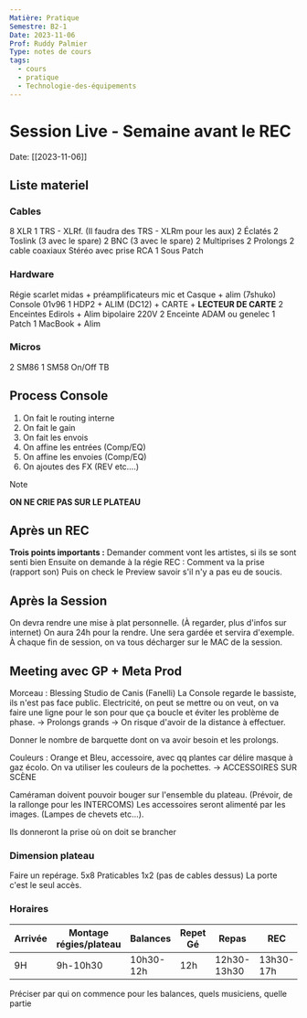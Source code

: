 ```yaml
---
Matière: Pratique
Semestre: B2-1
Date: 2023-11-06
Prof: Ruddy Palmier
Type: notes de cours
tags:
  - cours
  - pratique
  - Technologie-des-équipements
---
```

# Session Live - Semaine avant le REC
Date: [[2023-11-06]] 
## Liste materiel
### Cables
8 XLR
1 TRS - XLRf. (Il faudra des TRS - XLRm pour les aux)
2 Éclatés 
2 Toslink (3 avec le spare)
2 BNC (3 avec le spare)
2 Multiprises
2 Prolongs
2 cable coaxiaux Stéréo avec prise RCA 
1 Sous Patch 
### Hardware
Régie scarlet midas + préamplificateurs mic et Casque + alim (7shuko)
Console 01v96
1 HDP2 + ALIM (DC12) + CARTE + **LECTEUR DE CARTE**
2 Enceintes Edirols + Alim bipolaire 220V
2 Enceinte ADAM ou genelec
1 Patch
1 MacBook + Alim
### Micros
2 SM86
1 SM58 On/Off TB
## Process Console 
1. On fait le routing interne
2. On fait le gain
3. On fait les envois
4. On affine les entrées (Comp/EQ)
5. On affine les envoies (Comp/EQ)
6. On ajoutes des FX (REV etc….)

>[!NOTE]
>**ON NE CRIE PAS SUR LE PLATEAU**
## Après un REC 
**Trois points importants :** 
Demander comment vont les artistes, si ils se sont senti bien 
Ensuite on demande à la régie REC : Comment va la prise (rapport son)
Puis on check le Preview savoir s'il n'y a pas eu de soucis. 

## Après la Session 
On devra rendre une mise à plat personnelle. (À regarder, plus d'infos sur internet)
On aura 24h pour la rendre. Une sera gardée et servira d'exemple.
À chaque fin de session, on va tous décharger sur le MAC de la session. 

## Meeting avec GP + Meta Prod
Morceau : Blessing
Studio de Canis (Fanelli) 
La Console regarde le bassiste, ils n'est pas face public.
Electricité, on peut se mettre ou on veut, on va faire une ligne pour le son pour que ça boucle et éviter les problème de phase. → Prolongs grands → On risque d'avoir de la distance à effectuer. 

Donner le nombre de barquette dont on va avoir besoin et les prolongs. 

Couleurs : Orange et Bleu, accessoire, avec qq plantes car délire masque à gaz écolo. On va utiliser les couleurs de la pochettes. → ACCESSOIRES SUR SCÈNE 

Caméraman doivent pouvoir bouger sur l'ensemble du plateau. (Prévoir, de la rallonge pour les INTERCOMS)
Les accessoires seront alimenté par les images. (Lampes de chevets etc…). 

Ils donneront la prise où on doit se brancher

### Dimension plateau 
Faire un repérage.
5x8
Praticables 1x2 (pas de cables dessus)
La porte c'est le seul accès.

### Horaires
| Arrivée | Montage régies/plateau | Balances  | Repet Gé | Repas       | REC       | Fin rangement |
| ------- | ---------------------- | --------- | -------- | ----------- | --------- | ------------- |
| 9H      | 9h-10h30               | 10h30-12h | 12h      | 12h30-13h30 | 13h30-17h | 17h-18h       |

Préciser par qui on commence pour les balances, quels musiciens, quelle partie